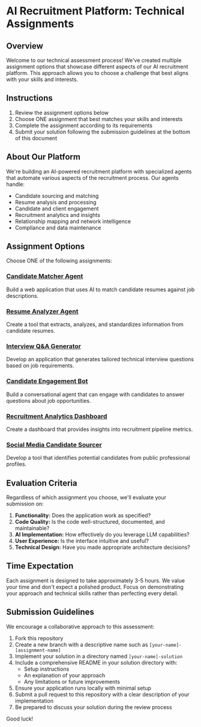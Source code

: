 # AI Recruitment Platform: Technical Assignments

## Overview

Welcome to our technical assessment process! We've created multiple assignment options that showcase different aspects of our AI recruitment platform. This approach allows you to choose a challenge that best aligns with your skills and interests.

## Instructions

1. Review the assignment options below
2. Choose ONE assignment that best matches your skills and interests
3. Complete the assignment according to its requirements
4. Submit your solution following the submission guidelines at the bottom of this document

## About Our Platform

We're building an AI-powered recruitment platform with specialized agents that automate various aspects of the recruitment process. Our agents handle:

- Candidate sourcing and matching
- Resume analysis and processing
- Candidate and client engagement
- Recruitment analytics and insights
- Relationship mapping and network intelligence
- Compliance and data maintenance

## Assignment Options

Choose ONE of the following assignments:

### [Candidate Matcher Agent](./candidate-matcher.md)
Build a web application that uses AI to match candidate resumes against job descriptions.

### [Resume Analyzer Agent](./resume-analyzer.md)
Create a tool that extracts, analyzes, and standardizes information from candidate resumes.

### [Interview Q&A Generator](./interview-generator.md)
Develop an application that generates tailored technical interview questions based on job requirements.

### [Candidate Engagement Bot](./engagement-bot.md)
Build a conversational agent that can engage with candidates to answer questions about job opportunities.

### [Recruitment Analytics Dashboard](./analytics-dashboard.md)
Create a dashboard that provides insights into recruitment pipeline metrics.

### [Social Media Candidate Sourcer](./candidate-sourcer.md)
Develop a tool that identifies potential candidates from public professional profiles.

## Evaluation Criteria

Regardless of which assignment you choose, we'll evaluate your submission on:

1. **Functionality:** Does the application work as specified?
2. **Code Quality:** Is the code well-structured, documented, and maintainable?
3. **AI Implementation:** How effectively do you leverage LLM capabilities?
4. **User Experience:** Is the interface intuitive and useful?
5. **Technical Design:** Have you made appropriate architecture decisions?

## Time Expectation

Each assignment is designed to take approximately 3-5 hours. We value your time and don't expect a polished product. Focus on demonstrating your approach and technical skills rather than perfecting every detail.

## Submission Guidelines

We encourage a collaborative approach to this assessment:

1. Fork this repository
2. Create a new branch with a descriptive name such as `[your-name]-[assignment-name]`
3. Implement your solution in a directory named `[your-name]-solution` 
4. Include a comprehensive README in your solution directory with:
   - Setup instructions
   - An explanation of your approach
   - Any limitations or future improvements
5. Ensure your application runs locally with minimal setup
6. Submit a pull request to this repository with a clear description of your implementation
7. Be prepared to discuss your solution during the review process


Good luck!
